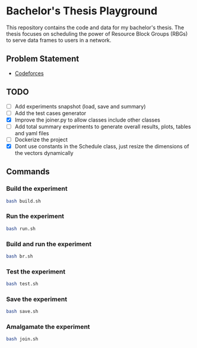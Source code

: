 # Bachelor's Thesis Playground

This repository contains the code and data for my bachelor's thesis. The thesis focuses on scheduling the power of Resource Block Groups (RBGs) to serve data frames to users in a network.

## Problem Statement

-   [Codeforces](https://codeforces.com/contest/1885/problem/A)

## TODO

-   [ ] Add experiments snapshot (load, save and summary)
-   [ ] Add the test cases generator
-   [x] Improve the joiner.py to allow classes include other classes
-   [ ] Add total summary experiments to generate overall results, plots, tables and yaml files
-   [ ] Dockerize the project
-   [x] Dont use constants in the Schedule class, just resize the dimensions of the vectors dynamically

## Commands

### Build the experiment

```bash
bash build.sh
```

### Run the experiment

```bash
bash run.sh
```

### Build and run the experiment

```bash
bash br.sh
```

### Test the experiment

```bash
bash test.sh
```

### Save the experiment

```bash
bash save.sh
```

### Amalgamate the experiment

```bash
bash join.sh
```
